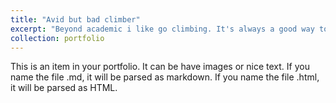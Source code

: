```yaml
---
title: "Avid but bad climber"
excerpt: "Beyond academic i like go climbing. It's always a good way to get a break from tensive mental work and fall into a state of mindfulness. I am so honored to join Fudan Climbing Association and serve as President in 2022 Fall. <br/><img src='/images/climbing2.png'>"
collection: portfolio
---
```


This is an item in your portfolio. It can be have images or nice text. If you name the file .md, it will be parsed as markdown. If you name the file .html, it will be parsed as HTML. 

